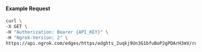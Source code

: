 <!-- Code generated for API Clients. DO NOT EDIT. -->

#### Example Request

```bash
curl \
-X GET \
-H "Authorization: Bearer {API_KEY}" \
-H "Ngrok-Version: 2" \
https://api.ngrok.com/edges/https/edghts_2uqkj9Un3G1bfuBoP2gPDArH3mV/routes/edghtsrt_2uqkj4obaqOJMcMooICdyNUfPTu/request_headers
```
